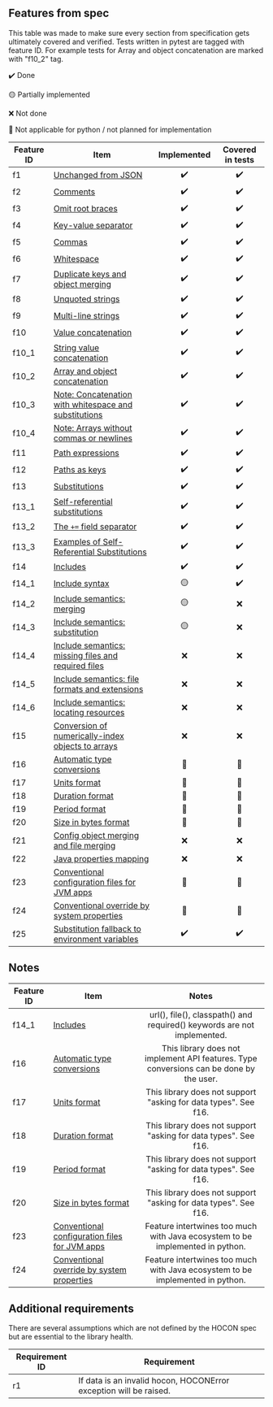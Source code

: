 ## Features from spec

This table was made to make sure every section from specification gets ultimately covered and verified.
Tests written in pytest are tagged with feature ID.
For example tests for Array and object concatenation are marked with "f10_2" tag.

:heavy_check_mark: Done

:yellow_circle: Partially implemented

:x: Not done

:no_entry_sign: Not applicable for python / not planned for implementation

| Feature ID | Item                                                                                                                                                                   |    Implemented     |  Covered in tests  |
|------------|------------------------------------------------------------------------------------------------------------------------------------------------------------------------|:------------------:|:------------------:|
| f1         | [Unchanged from JSON](https://github.com/lightbend/config/blob/v1.4.3/HOCON.md#unchanged-from-json)                                                                    | :heavy_check_mark: | :heavy_check_mark: |
| f2         | [Comments](https://github.com/lightbend/config/blob/v1.4.3/HOCON.md#comments)                                                                                          | :heavy_check_mark: | :heavy_check_mark: |
| f3         | [Omit root braces](https://github.com/lightbend/config/blob/v1.4.3/HOCON.md#omit-root-braces)                                                                          | :heavy_check_mark: | :heavy_check_mark: |
| f4         | [Key-value separator](https://github.com/lightbend/config/blob/v1.4.3/HOCON.md#key-value-separator)                                                                    | :heavy_check_mark: | :heavy_check_mark: |
| f5         | [Commas](https://github.com/lightbend/config/blob/v1.4.3/HOCON.md#commas)                                                                                              | :heavy_check_mark: | :heavy_check_mark: |
| f6         | [Whitespace](https://github.com/lightbend/config/blob/v1.4.3/HOCON.md#whitespace)                                                                                      | :heavy_check_mark: | :heavy_check_mark: |
| f7         | [Duplicate keys and object merging](https://github.com/lightbend/config/blob/v1.4.3/HOCON.md#duplicate-keys-and-object-merging)                                        | :heavy_check_mark: | :heavy_check_mark: |
| f8         | [Unquoted strings](https://github.com/lightbend/config/blob/v1.4.3/HOCON.md#unquoted-strings)                                                                          | :heavy_check_mark: | :heavy_check_mark: |
| f9         | [Multi-line strings](https://github.com/lightbend/config/blob/v1.4.3/HOCON.md#multi-line-strings)                                                                      | :heavy_check_mark: | :heavy_check_mark: |
| f10        | [Value concatenation](https://github.com/lightbend/config/blob/v1.4.3/HOCON.md#value-concatenation)                                                                    | :heavy_check_mark: | :heavy_check_mark: |
| f10_1      | [String value concatenation](https://github.com/lightbend/config/blob/v1.4.3/HOCON.md#string-value-concatenation)                                                      | :heavy_check_mark: | :heavy_check_mark: |
| f10_2      | [Array and object concatenation](https://github.com/lightbend/config/blob/v1.4.3/HOCON.md#array-and-object-concatenation)                                              | :heavy_check_mark: | :heavy_check_mark: |
| f10_3      | [Note: Concatenation with whitespace and substitutions](https://github.com/lightbend/config/blob/v1.4.3/HOCON.md#note-concatenation-with-whitespace-and-substitutions) | :heavy_check_mark: | :heavy_check_mark: |
| f10_4      | [Note: Arrays without commas or newlines](https://github.com/lightbend/config/blob/v1.4.3/HOCON.md#note-arrays-without-commas-or-newlines)                             | :heavy_check_mark: | :heavy_check_mark: |
| f11        | [Path expressions](https://github.com/lightbend/config/blob/v1.4.3/HOCON.md#path-expressions)                                                                          | :heavy_check_mark: | :heavy_check_mark: |
| f12        | [Paths as keys](https://github.com/lightbend/config/blob/v1.4.3/HOCON.md#paths-as-keys)                                                                                | :heavy_check_mark: | :heavy_check_mark: |
| f13        | [Substitutions](https://github.com/lightbend/config/blob/v1.4.3/HOCON.md#substitutions)                                                                                | :heavy_check_mark: | :heavy_check_mark: |
| f13_1      | [Self-referential substitutions](https://github.com/lightbend/config/blob/v1.4.3/HOCON.md#self-referential-substitutions)                                              | :heavy_check_mark: | :heavy_check_mark: |
| f13_2      | [The `+=` field separator](https://github.com/lightbend/config/blob/v1.4.3/HOCON.md#the--field-separator)                                                              | :heavy_check_mark: | :heavy_check_mark: |
| f13_3      | [Examples of Self-Referential Substitutions](https://github.com/lightbend/config/blob/v1.4.3/HOCON.md#examples-of-self-referential-substitutions)                      | :heavy_check_mark: | :heavy_check_mark: |
| f14        | [Includes](https://github.com/lightbend/config/blob/v1.4.3/HOCON.md#includes)                                                                                          | :heavy_check_mark: | :heavy_check_mark: |
| f14_1      | [Include syntax](https://github.com/lightbend/config/blob/v1.4.3/HOCON.md#include-syntax)                                                                              |  :yellow_circle:   | :heavy_check_mark: |
| f14_2      | [Include semantics: merging](https://github.com/lightbend/config/blob/v1.4.3/HOCON.md#include-semantics-merging)                                                       |  :yellow_circle:   |        :x:         |
| f14_3      | [Include semantics: substitution](https://github.com/lightbend/config/blob/v1.4.3/HOCON.md#include-semantics-substitution)                                             |  :yellow_circle:   |        :x:         |
| f14_4      | [Include semantics: missing files and required files](https://github.com/lightbend/config/blob/v1.4.3/HOCON.md#include-semantics-missing-files-and-required-files)     |        :x:         |        :x:         |
| f14_5      | [Include semantics: file formats and extensions](https://github.com/lightbend/config/blob/v1.4.3/HOCON.md#include-semantics-file-formats-and-extensions)               |        :x:         |        :x:         |
| f14_6      | [Include semantics: locating resources](https://github.com/lightbend/config/blob/v1.4.3/HOCON.md#include-semantics-locating-resources)                                 |        :x:         |        :x:         |
| f15        | [Conversion of numerically-index objects to arrays](https://github.com/lightbend/config/blob/v1.4.3/HOCON.md#conversion-of-numerically-indexed-objects-to-arrays)      |        :x:         |        :x:         |
| f16        | [Automatic type conversions](https://github.com/lightbend/config/blob/v1.4.3/HOCON.md#automatic-type-conversions)                                                      |  :no_entry_sign:   |  :no_entry_sign:   |
| f17        | [Units format](https://github.com/lightbend/config/blob/v1.4.3/HOCON.md#units-format)                                                                                  |  :no_entry_sign:   |  :no_entry_sign:   |
| f18        | [Duration format](https://github.com/lightbend/config/blob/v1.4.3/HOCON.md#duration-format)                                                                            |  :no_entry_sign:   |  :no_entry_sign:   |
| f19        | [Period format](https://github.com/lightbend/config/blob/v1.4.3/HOCON.md#period-format)                                                                                |  :no_entry_sign:   |  :no_entry_sign:   |
| f20        | [Size in bytes format](https://github.com/lightbend/config/blob/v1.4.3/HOCON.md#size-in-bytes-format)                                                                  |  :no_entry_sign:   |  :no_entry_sign:   |
| f21        | [Config object merging and file merging](https://github.com/lightbend/config/blob/v1.4.3/HOCON.md#config-object-merging-and-file-merging)                              |        :x:         |        :x:         |
| f22        | [Java properties mapping](https://github.com/lightbend/config/blob/v1.4.3/HOCON.md#java-properties-mapping)                                                            |        :x:         |        :x:         |
| f23        | [Conventional configuration files for JVM apps](https://github.com/lightbend/config/blob/v1.4.3/HOCON.md#conventional-configuration-files-for-jvm-apps)                |  :no_entry_sign:   |  :no_entry_sign:   |
| f24        | [Conventional override by system properties](https://github.com/lightbend/config/blob/v1.4.3/HOCON.md#conventional-override-by-system-properties)                      |  :no_entry_sign:   |  :no_entry_sign:   |
| f25        | [Substitution fallback to environment variables](https://github.com/lightbend/config/blob/v1.4.3/HOCON.md#substitution-fallback-to-environment-variables)              | :heavy_check_mark: | :heavy_check_mark: |

## Notes

| Feature ID | Item                                                                                                                                                    |                                          Notes                                          |
|------------|---------------------------------------------------------------------------------------------------------------------------------------------------------|:---------------------------------------------------------------------------------------:|
| f14_1      | [Includes](https://github.com/lightbend/config/blob/v1.4.3/HOCON.md#includes)                                                                           |         url(), file(), classpath() and required() keywords are not implemented.         |
| f16        | [Automatic type conversions](https://github.com/lightbend/config/blob/v1.4.3/HOCON.md#automatic-type-conversions)                                       | This library does not implement API features. Type conversions can be done by the user. |
| f17        | [Units format](https://github.com/lightbend/config/blob/v1.4.3/HOCON.md#units-format)                                                                   |             This library does not support "asking for data types". See f16.             |
| f18        | [Duration format](https://github.com/lightbend/config/blob/v1.4.3/HOCON.md#duration-format)                                                             |             This library does not support "asking for data types". See f16.             |
| f19        | [Period format](https://github.com/lightbend/config/blob/v1.4.3/HOCON.md#period-format)                                                                 |             This library does not support "asking for data types". See f16.             |
| f20        | [Size in bytes format](https://github.com/lightbend/config/blob/v1.4.3/HOCON.md#size-in-bytes-format)                                                   |             This library does not support "asking for data types". See f16.             | 
| f23        | [Conventional configuration files for JVM apps](https://github.com/lightbend/config/blob/v1.4.3/HOCON.md#conventional-configuration-files-for-jvm-apps) |      Feature intertwines too much with Java ecosystem to be implemented in python.      |
| f24        | [Conventional override by system properties](https://github.com/lightbend/config/blob/v1.4.3/HOCON.md#conventional-override-by-system-properties)       |      Feature intertwines too much with Java ecosystem to be implemented in python.      |

## Additional requirements

There are several assumptions which are not defined by the HOCON spec but are essential to the library health.

| Requirement ID | Requirement                                                       |
|----------------|-------------------------------------------------------------------|
| r1             | If data is an invalid hocon, HOCONError exception will be raised. |
